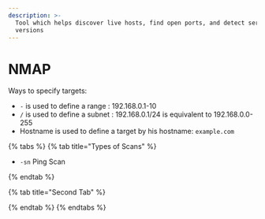 ```yaml
---
description: >-
  Tool which helps discover live hosts, find open ports, and detect service
  versions
---
```


# NMAP

Ways to specify targets:

* `-` is used to define a range : 192.168.0.1-10
* `/` is used to define a subnet : 192.168.0.1/24 is equivalent to 192.168.0.0-255
* Hostname is used to define a target by his hostname: `example.com`&#x20;

{% tabs %}
{% tab title="Types of Scans" %}
- `-sn`  Ping Scan


{% endtab %}

{% tab title="Second Tab" %}

{% endtab %}
{% endtabs %}

